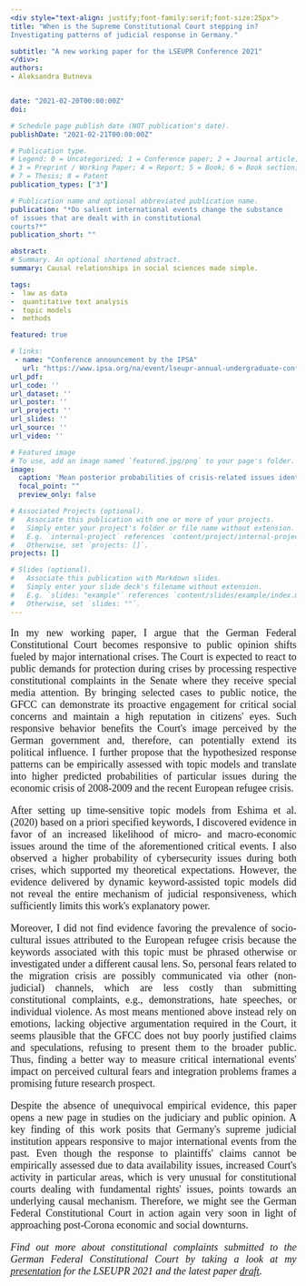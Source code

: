 ```yaml
---
<div style="text-align: justify;font-family:serif;font-size:25px"> 
title: "When is the Supreme Constitutional Court stepping in? 
Investigating patterns of judicial response in Germany."

subtitle: "A new working paper for the LSEUPR Conference 2021"
</div>:
authors:
- Aleksandra Butneva


date: "2021-02-20T00:00:00Z"
doi: 

# Schedule page publish date (NOT publication's date).
publishDate: "2021-02-21T00:00:00Z"

# Publication type.
# Legend: 0 = Uncategorized; 1 = Conference paper; 2 = Journal article;
# 3 = Preprint / Working Paper; 4 = Report; 5 = Book; 6 = Book section;
# 7 = Thesis; 8 = Patent
publication_types: ["3"]

# Publication name and optional abbreviated publication name.
publication: "*Do salient international events change the substance 
of issues that are dealt with in constitutional 
courts?*"
publication_short: ""

abstract: 
# Summary. An optional shortened abstract.
summary: Causal relationships in social sciences made simple. 

tags:
-  law as data
-  quantitative text analysis
-  topic models
-  methods 

featured: true

# links:
 - name: "Conference announcement by the IPSA"
   url: "https://www.ipsa.org/na/event/lseupr-annual-undergraduate-conference-2021"
url_pdf: 
url_code: ''
url_dataset: ''
url_poster: ''
url_project: ''
url_slides: ''
url_source: ''
url_video: ''

# Featured image
# To use, add an image named `featured.jpg/png` to your page's folder. 
image:
  caption: 'Mean posterior probabilities of crisis-related issues identified in constitutional complaints'
  focal_point: ""
  preview_only: false

# Associated Projects (optional).
#   Associate this publication with one or more of your projects.
#   Simply enter your project's folder or file name without extension.
#   E.g. `internal-project` references `content/project/internal-project/index.md`.
#   Otherwise, set `projects: []`.
projects: []

# Slides (optional).
#   Associate this publication with Markdown slides.
#   Simply enter your slide deck's filename without extension.
#   E.g. `slides: "example"` references `content/slides/example/index.md`.
#   Otherwise, set `slides: ""`.
---
```

<div style="text-align: justify;font-family:serif;font-size:18px;"> 
  
In my new working paper, I argue that the German Federal Constitutional Court becomes responsive to public opinion shifts fueled by major international crises. The Court is expected to react to public demands for protection during crises by processing respective constitutional complaints in the Senate where they receive special media attention. By bringing selected cases to public notice, the GFCC can demonstrate its proactive engagement for critical social concerns and maintain a high reputation in citizens' eyes. Such responsive behavior benefits the Court's image perceived by the German government and, therefore, can potentially extend its political influence. I further propose that the hypothesized response patterns can be empirically assessed with topic models and translate into higher predicted probabilities of particular issues during the economic crisis of 2008-2009 and the recent European refugee crisis. 

After setting up time-sensitive topic models from Eshima et al. (2020) based on a priori specified keywords, I discovered evidence in favor of an increased likelihood of micro- and macro-economic issues around the time of the aforementioned critical events. I also observed a higher probability of cybersecurity issues during both crises, which supported my theoretical expectations. However, the evidence delivered by dynamic keyword-assisted topic models did not reveal the entire mechanism of judicial responsiveness, which sufficiently limits this work's explanatory power.

Moreover, I did not find evidence favoring the prevalence of socio-cultural issues attributed to the European refugee crisis because the keywords associated with this topic must be phrased otherwise or investigated under a different causal lens. So, personal fears related to the migration crisis are possibly communicated via other (non-judicial) channels, which are less costly than submitting constitutional complaints, e.g., demonstrations, hate speeches, or individual violence. As most means mentioned above instead rely on emotions, lacking objective argumentation required in the Court, it seems plausible that the GFCC does not buy poorly justified claims and speculations, refusing to present them to the broader public. Thus, finding a better way to measure critical international events' impact on perceived cultural fears and integration problems frames a promising future research prospect.

Despite the absence of unequivocal empirical evidence, this paper opens a new page in studies on the judiciary and public opinion.  A key finding of this work posits that Germany's supreme judicial institution appears responsive to major international events from the past. Even though the response to plaintiffs' claims cannot be empirically assessed due to data availability issues, increased Court's activity in particular areas, which is very unusual for constitutional courts dealing with fundamental rights' issues, points towards an underlying causal mechanism. Therefore, we might see the German Federal Constitutional Court in action again very soon in light of approaching post-Corona economic and social downturns.
 
 *Find out more about constitutional complaints submitted to the German Federal Constitutional Court by taking a look at my [presentation](https://aleksandra-butneva.netlify.app/files/keyATM.pdf) for the LSEUPR 2021 and the latest paper [draft](https://aleksandra-butneva.netlify.app/files/keyATM_paper.pdf).*

